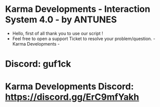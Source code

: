 # Karma Developments - Interaction System 4.0 - by ANTUNES

- Hello, first of all thank you to use our script !
- Feel free to open a support Ticket to resolve your problem/question. - Karma Developments -

# Discord: guf1ck
# Karma Developments Discord: https://discord.gg/ErC9mfYakh
